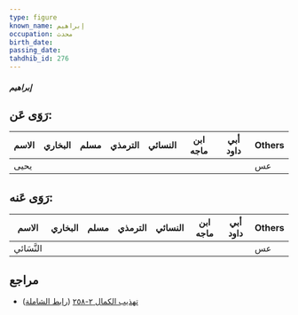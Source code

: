 ```yaml
---
type: figure
known_name: إبراهيم
occupation: محدث
birth_date:
passing_date:
tahdhib_id: 276
---
```

##### إبراهيم

## رَوَى عَن:
| الاسم | البخاري | مسلم | الترمذي | النسائي | ابن ماجه | أبي داود | Others |
| ----- | ------- | ---- | ------- | ------- | -------- | -------- | ------ |
| يحيى  |         |      |         |         |          |          | عس     |
## رَوَى عَنه:
| الاسم      | البخاري | مسلم | الترمذي | النسائي | ابن ماجه | أبي داود | Others |
| ---------- | ------- | ---- | ------- | ------- | -------- | -------- | ------ |
| النَّسَائي |         |      |         |         |          |          | عس     |
## مراجع
- [تهذيب الكمال ٢-٢٥٨](obsidian://open?vault=Tahdhib-al-Kamal&file=Figures/٢٧٦-إبراهيم) ([رابط الشاملة](https://shamela.ws/book/3722/739))